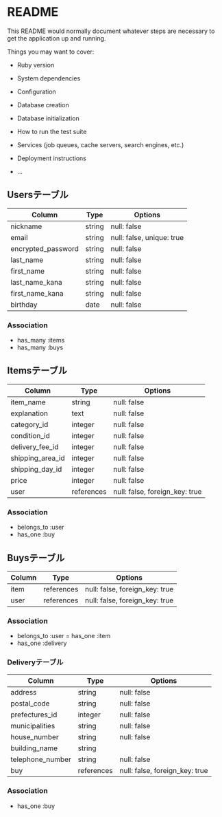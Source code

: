 # README

This README would normally document whatever steps are necessary to get the
application up and running.

Things you may want to cover:

* Ruby version

* System dependencies

* Configuration

* Database creation

* Database initialization

* How to run the test suite

* Services (job queues, cache servers, search engines, etc.)

* Deployment instructions

* ...

## Usersテーブル

| Column                               | Type   | Options                   |
| ------------------------------------ | -------| ------------------------- |
| nickname                             | string | null: false               |
| email                                | string | null: false, unique: true |
| encrypted_password                   | string | null: false               |
| last_name                            | string | null: false               |
| first_name                           | string | null: false               |
| last_name_kana                       | string | null: false               |
| first_name_kana                      | string | null: false               |
| birthday                             | date   | null: false               |

### Association

- has_many :items
- has_many :buys

## Itemsテーブル

| Column           | Type        | Options                        |
| ---------------- | ----------- | ------------------------------ |
| item_name        | string      | null: false                    |
| explanation      | text        | null: false                    |
| category_id      | integer     | null: false                    |
| condition_id     | integer     | null: false                    |
| delivery_fee_id  | integer     | null: false                    |
| shipping_area_id | integer     | null: false                    |
| shipping_day_id  | integer     | null: false                    |
| price            | integer     | null: false                    |
| user             | references  | null: false, foreign_key: true |

### Association

- belongs_to :user
- has_one :buy

## Buysテーブル

| Column       | Type       | Options                        |
| ------------ | -----------| ------------------------------ |
| item         | references | null: false, foreign_key: true |
| user         | references | null: false, foreign_key: true |

### Association

- belongs_to :user
= has_one :item
- has_one :delivery

### Deliveryテーブル

| Column              | Type       | Options                        |
| ------------------- | ---------- | ------------------------------ |
| address             | string     | null: false                    |
| postal_code         | string     | null: false                    |
| prefectures_id      | integer    | null: false                    |
| municipalities      | string     | null: false                    |
| house_number        | string     | null: false                    |
| building_name       | string     |                                |
| telephone_number    | string     | null: false                    |
| buy                 | references | null: false, foreign_key: true |

### Association

- has_one :buy